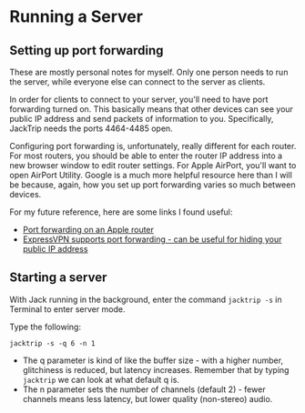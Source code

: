 # Running a Server
## Setting up port forwarding

These are mostly personal notes for myself. Only one person needs to run the server, while everyone else can connect to the server as clients.

In order for clients to connect to your server, you'll need to have port forwarding turned on. This basically means that other devices can see your public IP address and send packets of information to you. Specifically, JackTrip needs the ports 4464-4485 open.

Configuring port forwarding is, unfortunately, really different for each router. For most routers, you should be able to enter the router IP address into a new browser window to edit router settings. For Apple AirPort, you'll want to open AirPort Utility. Google is a much more helpful resource here than I will be because, again, how you set up port forwarding varies so much between devices.

For my future reference, here are some links I found useful:
- [Port forwarding on an Apple router](https://owlr.uservoice.com/knowledgebase/articles/875730-i-have-an-apple-router-how-do-i-set-up-port-forw)
- [ExpressVPN supports port forwarding - can be useful for hiding your public IP address](https://www.expressvpn.com/support/troubleshooting/router-app-port-forwarding/)

## Starting a server

With Jack running in the background, enter the command `jacktrip -s` in Terminal to enter server mode.

Type the following:
```
jacktrip -s -q 6 -n 1
```
- The q parameter is kind of like the buffer size - with a higher number, glitchiness is reduced, but latency increases. Remember that by typing `jacktrip` we can look at what default q is.
- The n parameter sets the number of channels (default 2) - fewer channels means less latency, but lower quality (non-stereo) audio. 
